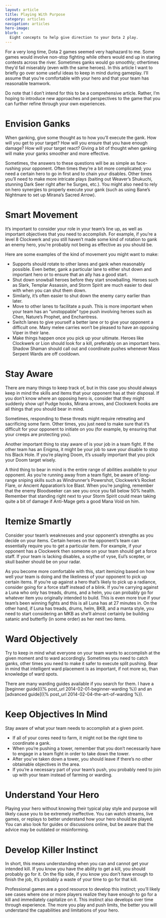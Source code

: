 ```yaml
---
layout: article
title: Playing With Purpose
category: articles
navigation: articles
hero-image:
blurb: >
  Eight concepts to help give direction to your Dota 2 play.
---
```


For a very long time, Dota 2 games seemed very haphazard to me. Some games would involve non-stop fighting while others would end up in staring contests across the river. Sometimes ganks would go smoothly; othertimes they’d fail miserably (even with the same heroes). In this article I want to briefly go over some useful ideas to keep in mind during gameplay. I’ll assume that you’re comfortable with your hero and that your team has reasonable teamwork.

Do note that I don’t intend for this to be a comprehensive article. Rather, I’m hoping to introduce new approaches and perspectives to the game that you can further refine through your own experiences.

# Envision Ganks

When ganking, give some thought as to how you’ll execute the gank. How will you get to your target? How will you ensure that you have enough damage? How will your target react? Giving a bit of thought when ganking will make your ganks smoother and more effective.

Sometimes, the answers to these questions will be as simple as face-rushing your opponent. Often times they’re a bit more complicated; you need a certain hero to go in first and to chain your disables. Other times you’ll need to make more intricate plays (baiting out Weaver’s Shukuchi, stunning Dark Seer right after he Surges, etc.). You might also need to rely on hero synergies to properly execute your gank (such as using Bane’s Nightmare to set up Mirana’s Sacred Arrow).

# Smart Movement

It’s important to consider your role in your team’s line up, as well as important objectives that you need to accomplish. For example, if you’re a level 8 Clockwerk and you still haven’t made some kind of rotation to gank an enemy hero, you’re probably not being as effective as you should be.

Here are some examples of the kind of movement you might want to make:

* Supports should rotate to other lanes and gank when reasonably possible. Even better, gank a particular lane to either shut down and important hero or to ensure that an ally has a good start.
* Shut down snowball heroes before they start snowballing. Heroes such as Slark, Templar Assassin, and Storm Spirit are much easier to deal with when you can shut them down.
* Similarly, it’s often easier to shut down the enemy carry earlier than later.
* Move to other lanes to facilitate a push. This is more important when your team has an “unstoppable” type push involving heroes such as Chen, Nature’s Prophet, and Enchantress.
* Switch lanes to give yourself a better lane or to give your opponent a difficult one. Many melee carries won’t be pleased to have an opposing Viper in their lane.
* Make things happen once you pick up your ultimate. Heroes like Clockwerk or Lion should look for a kill, preferably on an important hero. Shadow Shaman should call out and coordinate pushes whenever Mass Serpent Wards are off cooldown.

# Stay Aware

There are many things to keep track of, but in this case you should always keep in mind the skills and items that your opponent has at their disposal. If you don’t know where an opposing hero is, consider that they might suddenly show up! Pudge hooks, Mirana arrows, and Clockwerk hooks are all things that you should bear in mind.

Sometimes, responding to these threats might require retreating and sacrificing some farm. Other times, you just need to make sure that it’s difficult for your opponent to initiate on you (for example, by ensuring that your creeps are protecting you).

Another important thing to stay aware of is your job in a team fight. If the other team has an Enigma, it might be your job to save your disable to stop his Black Hole. If you’re playing Doom, it’s usually important that you pick your Doom target wisely.

A third thing to bear in mind is the entire range of abilities available to your opponent. As you’re running away from a team fight, be aware of long-range sniping skills such as Windrunner’s Powershot, Clockwerk’s Rocket Flare, or Ancient Apparation’s Ice Blast. When you’re jungling, remember that the enemy Bloodseeker can see you once you fall below 50% health. Remember that standing right next to your Storm Spirit could mean taking quite a bit of damage if Anti-Mage gets a good Mana Void on him.

# Itemize Smartly

Consider your team’s weaknesses and your opponent’s strengths as you decide on your items. Certain heroes on the opponent’s team can essentially require you to get a particular item. For example, if your opponent has a Clockwerk then someone on your team should get a force staff. If your team is lacking disables, a scythe of vyse, Eul’s scepter, or skull basher should be on your radar.

As you become more comfortable with this, start itemizing based on how well your team is doing and the likeliness of your opponent to pick up certain items. If you’re up against a hero that’s likely to pick up a radiance, consider going for a force staff instead of a blink. If you’re carrying against a Luna who only has treads, drums, and a helm, you can probably go for whatever item you originally intended to build. This is even more true if your team’s been winning fights and this is all Luna has at 27 minutes in. On the other hand, if Luna has treads, drums, helm, BKB, and a manta style, you need to start considering an MKB as she’ll almost certainly be building satanic and butterfly (in some order) as her next two items.

# Ward Objectively

Try to keep in mind what everyone on your team wants to accomplish at the given moment and to ward accordingly. Sometimes you need to catch ganks, other times you need to make it safer to execute split pushing. Bear in mind that intelligent ward placement is as important, if not more so, than knowledge of ward spots.

There are many warding guides available if you search for them. I have a [beginner guide]({% post_url 2014-02-01-beginner-warding %}) and an [advanced guide]({% post_url 2014-02-04-the-art-of-warding %}).

# Keep Objectives In Mind

Stay aware of what your team needs to accomplish at a given point.

* If all of your cores need to farm, it might not be the right time to coordinate a gank.
* When you’re pushing a tower, remember that you don’t necessarily have to engage in a team fight in order to take down the tower.
* After you’ve taken down a tower, you should leave if there’s no other obtainable objectives in the area.
* If you’re a necessary part of your team’s push, you probably need to join up with your team instead of farming or warding.

# Understand Your Hero

Playing your hero without knowing their typical play style and purpose will likely cause you to be extremely ineffective. You can watch streams, live games, or replays to better understand how your hero should be played. You can also look for guides or discussions online, but be aware that the advice may be outdated or misinforming.

# Develop Killer Instinct

In short, this means understanding when you can and cannot get your intended kill. If you know you have the ability to get a kill, you should probably go for it. On the flip side, if you know you don’t have enough to finish the job, it’s probably a waste of your time to go for that kill.

Professional games are a good resource to develop this instinct; you’ll likely see cases where one or more players realize they have enough to go for a kill and immediately capitalize on it. This instinct also develops over time through experience. The more you play and push limits, the better you will understand the capabilities and limitations of your hero.